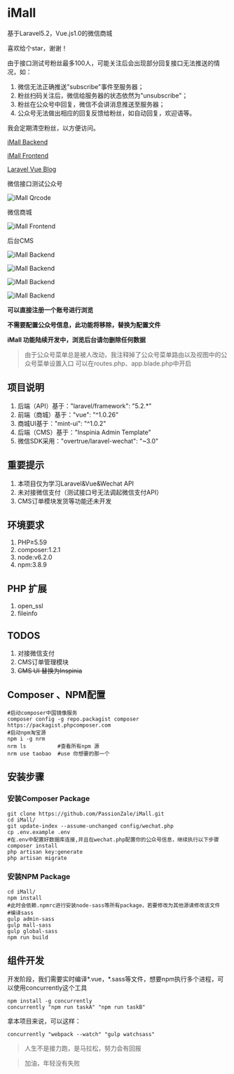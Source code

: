 # iMall
基于Laravel5.2，Vue.js1.0的微信商城

喜欢给个star，谢谢！

由于接口测试号粉丝最多100人，可能关注后会出现部分回复接口无法推送的情况，如：
1. 微信无法正确推送"subscribe"事件至服务器；
2. 粉丝扫码关注后，微信给服务器的状态依然为"unsubscribe"；
3. 粉丝在公众号中回复，微信不会讲消息推送至服务器；
4. 公众号无法做出相应的回复反馈给粉丝，如自动回复，欢迎语等。

我会定期清空粉丝，以方便访问。

[iMall Backend](http://imall.lovchun.com "iMall 后台管理首页")

[iMall Frontend](http://imall.lovchun.com/mall "iMall 微信商城首页")

[Laravel Vue Blog](https://github.com/PassionZale/LVBlog "基于Laravel Vue的个人博客")

微信接口测试公众号

![iMall Qrcode](https://wx2.sinaimg.cn/orj360/006OyqbNgy1ffv3slj5n0j30by0by3ys.jpg "iMall Qrcode")

微信商城

![iMall Frontend](http://wx2.sinaimg.cn/mw1024/006OyqbNgy1ffv3wrqw1rg30ad0ije81.gif "iMall Frontend")

后台CMS

![iMall Backend](http://wx1.sinaimg.cn/mw1024/006OyqbNgy1ffv40gllbgj31h50qndgt.jpg "iMall Backend Login")

![iMall Backend](http://wx2.sinaimg.cn/mw1024/006OyqbNgy1ffv40gne8uj31h60qkmxl.jpg "iMall Backend Regist")

![iMall Backend](http://wx4.sinaimg.cn/mw1024/006OyqbNgy1ffv40h4xlkj31h90qodj5.jpg "iMall Backend Dashboard")

![iMall Backend](http://wx2.sinaimg.cn/mw1024/006OyqbNgy1ffv40hcs3bj31h70qlq5c.jpg "iMall Backend Dashboard")

**可以直接注册一个账号进行浏览**

**不需要配置公众号信息，此功能将移除，替换为配置文件**

**iMall 功能陆续开发中，浏览后台请勿删除任何数据**

>由于公众号菜单总是被人改动，我注释掉了公众号菜单路由以及视图中的公众号菜单设置入口
>可以在routes.php、app.blade.php中开启

## 项目说明
1. 后端（API）基于："laravel/framework": "5.2.*"
2. 前端（商城）基于："vue": "^1.0.26"
3. 商城UI基于："mint-ui": "^1.0.2"
4. 后端（CMS）基于："Inspinia Admin Template"
5. 微信SDK采用："overtrue/laravel-wechat": "~3.0"

## 重要提示
1. 本项目仅为学习Laravel&Vue&Wechat API
2. 未对接微信支付（测试接口号无法调起微信支付API）
3. CMS订单模块发货等功能还未开发

## 环境要求
1. PHP≥5.59
2. composer:1.2.1
3. node:v6.2.0
4. npm:3.8.9

## PHP 扩展
1. open_ssl
2. fileinfo

## TODOS
1. 对接微信支付
2. CMS订单管理模块
3. ~~CMS UI 替换为Inspinia~~

## Composer 、NPM配置
``` shell
#启动composer中国镜像服务
composer config -g repo.packagist composer https://packagist.phpcomposer.com
#启动npm淘宝源
npm i -g nrm
nrm ls          #查看所有npm 源
nrm use taobao  #use 你想要的那一个

```

## 安装步骤
### 安装Composer Package
``` shell
git clone https://github.com/PassionZale/iMall.git
cd iMall/
git update-index --assume-unchanged config/wechat.php
cp .env.example .env
#在.env中配置好数据库连接,并且在wechat.php配置你的公众号信息，继续执行以下步骤
composer install
php artisan key:generate
php artisan migrate
```

### 安装NPM Package
``` shell
cd iMall/
npm install
#此时会依赖.npmrc进行安装node-sass等所有package，若要修改为其他源请修改该文件
#编译sass
gulp admin-sass
gulp mall-sass
gulp global-sass
npm run build
```

## 组件开发
开发阶段，我们需要实时编译*.vue，*.sass等文件，想要npm执行多个进程，可以使用concurrently这个工具
``` shell
npm install -g concurrently
concurrently "npm run taskA" "npm run taskB"
```
拿本项目来说，可以这样：
``` shell
concurrently "webpack --watch" "gulp watchsass"
```

>人生不是接力跑，是马拉松，努力会有回报

>加油，年轻没有失败
